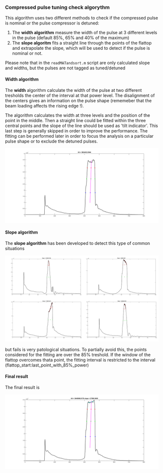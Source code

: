 ### Compressed pulse tuning check algorythm

This algorithm uses two different methods to check if the compressed pulse is nominal or the pulse compressor is detuned:

1. The **width algorithm** measure the width of the pulse at 3 different levels in the pulse (default 85%, 65% and 40% of the maximum)
2. The **slope algoritm** fits a straight line through the points of the flattop and extrapolate the slope, which will be used to detect if the pulse is nominal or not.

Please note that in the `readMATandsort.m` script are only calculated slope and widths, but the pulses are not tagged as tuned/detuned

#### Width algorithm

The **width** algorithm calculate the width of the pulse at two different tresholds the center of the interval at that power level. The disalignment of the centers gives an information on the pulse shape (rememeber that the beam loading affects the rising edge !). 

The algorithm calculates the width at three levels and the position of the point in the middle. Then a straight line could be fitted within the three central points and the slope of the line should be used as 'tilt indicator'. This last step is generally skipped in order to improve the performance. The fitting can be performed later in order to focus the analysis on a particular pulse shape or to exclude the detuned pulses.

![np1](https://github.com/esenes/Dogleg-analysis/blob/master/manual/images/nominal_p1.bmp)


#### Slope algorithm

The **slope algorithm** has been developed to detect this type of common situations

![sit](https://github.com/esenes/Dogleg-analysis/blob/master/manual/images/pjimage%20(1).jpg)

but fails is very patological situations. To partially avoid this, the points considered for the fitting are over the 85% treshold. If the window of the flattop overcomes thata point, the fitting interval is restricted to the interval (flattop_start:last_point_with_85%_power)


#### Final result

The final result is 

![fr](https://github.com/esenes/Dogleg-analysis/blob/master/manual/images/full_tilt.bmp)
